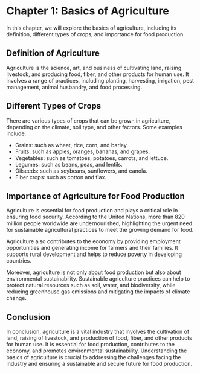 Chapter 1: Basics of Agriculture
================================

In this chapter, we will explore the basics of agriculture, including its definition, different types of crops, and importance for food production.

Definition of Agriculture
-------------------------

Agriculture is the science, art, and business of cultivating land, raising livestock, and producing food, fiber, and other products for human use. It involves a range of practices, including planting, harvesting, irrigation, pest management, animal husbandry, and food processing.

Different Types of Crops
------------------------

There are various types of crops that can be grown in agriculture, depending on the climate, soil type, and other factors. Some examples include:

* Grains: such as wheat, rice, corn, and barley.
* Fruits: such as apples, oranges, bananas, and grapes.
* Vegetables: such as tomatoes, potatoes, carrots, and lettuce.
* Legumes: such as beans, peas, and lentils.
* Oilseeds: such as soybeans, sunflowers, and canola.
* Fiber crops: such as cotton and flax.

Importance of Agriculture for Food Production
---------------------------------------------

Agriculture is essential for food production and plays a critical role in ensuring food security. According to the United Nations, more than 820 million people worldwide are undernourished, highlighting the urgent need for sustainable agricultural practices to meet the growing demand for food.

Agriculture also contributes to the economy by providing employment opportunities and generating income for farmers and their families. It supports rural development and helps to reduce poverty in developing countries.

Moreover, agriculture is not only about food production but also about environmental sustainability. Sustainable agriculture practices can help to protect natural resources such as soil, water, and biodiversity, while reducing greenhouse gas emissions and mitigating the impacts of climate change.

Conclusion
----------

In conclusion, agriculture is a vital industry that involves the cultivation of land, raising of livestock, and production of food, fiber, and other products for human use. It is essential for food production, contributes to the economy, and promotes environmental sustainability. Understanding the basics of agriculture is crucial to addressing the challenges facing the industry and ensuring a sustainable and secure future for food production.
